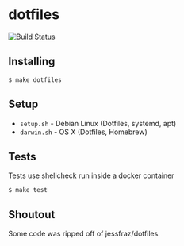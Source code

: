 # dotfiles

[![Build Status](https://travis-ci.org/zacheryph/dotfiles.svg?branch=master)](https://travis-ci.org/zacheryph/dotfiles)

## Installing

```console
$ make dotfiles
```

## Setup

* `setup.sh` - Debian Linux (Dotfiles, systemd, apt)
* `darwin.sh` - OS X (Dotfiles, Homebrew)

## Tests

Tests use shellcheck run inside a docker container

```console
$ make test
```

## Shoutout

Some code was ripped off of jessfraz/dotfiles.

